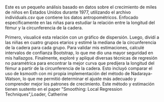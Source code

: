 Este es un pequeño análisis basado en datos sobre el crecimiento de miles de niños en Estados Unidos durante 1977, utilizando el archivo individuals.csv que contiene los datos antropométricos. Enfocado específicamente en las niñas para estudiar la relación entre la longitud del fémur y la circunferencia de la cadera.

Primero, visualicé esta relación con un gráfico de dispersión. Luego, dividí a las niñas en cuatro grupos etarios y estimé la mediana de la circunferencia de la cadera para cada grupo. Para validar mis estimaciones, calculé intervalos de confianza Bootstrap, lo que me dio una mayor seguridad en mis hallazgos. Finalmente, exploré y apliqué diversas técnicas de regresión no paramétrica para encontrar la mejor curva que predijera la longitud del fémur a partir de la circunferencia de la cadera. 
Esto incluyó comparar el uso de ksmooth con mi propia implementación del método de Nadaraya-Watson, lo que me permitió determinar el ajuste más adecuado y comprender mejor los patrones de crecimiento. Este método y estimación tienen sustento en el paper "Smoothing: Local Regression Techniques",Loader, Catherine
